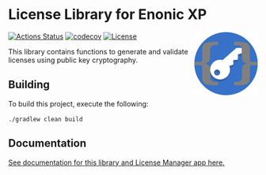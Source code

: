 License Library for Enonic XP
=============================

<img align="right" alt="Lib License Logo" width="128" src="./license-lib-logo.svg">

[![Actions Status](https://github.com/enonic/lib-license/workflows/Gradle%20Build/badge.svg)](https://github.com/enonic/lib-license/actions)
[![codecov](https://codecov.io/gh/enonic/lib-license/branch/master/graph/badge.svg)](https://codecov.io/gh/enonic/lib-license)
[![License](https://img.shields.io/badge/license-Apache-blue.svg)](http://www.apache.org/licenses/LICENSE-2.0.html)

This library contains functions to generate and validate licenses using public key cryptography.


## Building

To build this project, execute the following:

```
./gradlew clean build
```

## Documentation

[See documentation for this library and License Manager app here.](docs/index.adoc)
